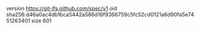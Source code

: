 version https://git-lfs.github.com/spec/v1
oid sha256:d46a0ac4db1bca5442a586d16f9366759c5fc52cd0121a6d90fa5e7451263401
size 601
